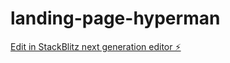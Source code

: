 # landing-page-hyperman

[Edit in StackBlitz next generation editor ⚡️](https://stackblitz.com/~/github.com/HypermanHL/landing-page-hyperman)